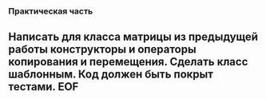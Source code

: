 ### Практическая часть
Написать для класса матрицы из предыдущей работы конструкторы и операторы копирования и перемещения. Сделать класс шаблонным.
Код должен быть покрыт тестами.
EOF
---
